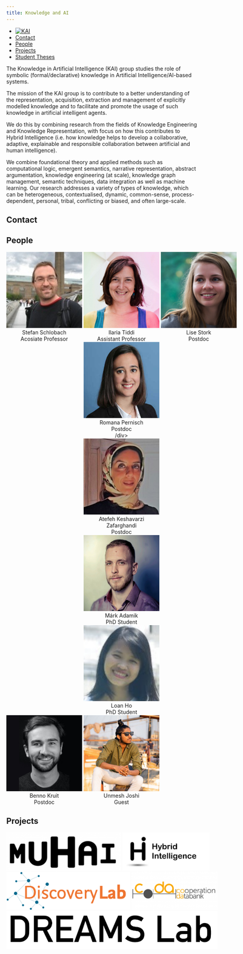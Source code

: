 ```yaml
---
title: Knowledge and AI
---
```


<nav><ul>
<li class="home"><a href="/"><img src="../../images/logos/KAI_logo_small_transp.png" alt="KAI" width="100"/></a></li>
<li><a href="#contact">Contact</a></li>
<li><a href="#people">People</a></li>
<li><a href="#projects">Projects</a></li>
<li><a href="theses/">Student Theses</a></li>
</ul></nav>

The Knowledge in Artificial Intelligence (KAI) group studies the role of symbolic (formal/declarative) knowledge in Artificial Intelligence/AI-based systems. 

The mission of the KAI group is to contribute to a better understanding of the representation, acquisition, extraction and management of explicitly modelled knowledge and to facilitate and promote the usage of such knowledge in artificial intelligent agents. 

We do this by combining research from the fields of Knowledge Engineering and Knowledge Representation, with focus on how this contributes to Hybrid Intelligence (i.e. how knowledge helps to develop a collaborative, adaptive, explainable and responsible collaboration between artificial and human intelligence).

We combine foundational theory and applied methods such as computational logic, emergent semantics, narrative representation, abstract argumentation, knowledge engineering (at scale), knowledge graph management, semantic techniques, data integration as well as machine learning. Our research addresses a variety of types of knowledge, which can be heterogeneous, contextualised, dynamic, common-sense, process-dependent, personal, tribal, conflicting or biased, and often large-scale.

## Contact


## People
<div style="width: 800px; margin-left: auto; margin-right: auto;">
<div style="text-align: center; width:200px; display:inline-block;"><img src="images/stefan.png" width="200" height="200"><br>Stefan Schlobach<br>Acosiate Professor</div>
<div style="text-align: center; width:200px; display:inline-block;"><img src="images/ilaria.png" width="200" height="200"><br>Ilaria Tiddi<br>Assistant Professor</div>

<div style="text-align: center; width:200px; display:inline-block;"><img src="images/lise.png" width="200" height="200"><br>Lise Stork<br>Postdoc<br></div>
<div style="text-align: center; width:200px; display:inline-block;"><img src="images/benno.jpg" width="200" height="200"><br>Benno Kruit<br>Postdoc<br></div>
<div style="text-align: center; width:200px; display:inline-block;"><img src="images/romana.jpg" width="200" height="200"><br>Romana Pernisch<br>Postdoc<br>/div>
<div style="text-align: center; width:200px; display:inline-block;"><img src="images/atefeh.jpg" width="200" height="200"><br>Atefeh Keshavarzi Zafarghandi<br>Postdoc</div>

<div style="text-align: center; width:200px; display:inline-block;"><img src="images/mark.png" width="200" height="200"><br>Márk Adamik<br>PhD Student</div>
<div style="text-align: center; width:200px; display:inline-block;"><img src="images/loan.png" width="200" height="200"><br>Loan Ho<br>PhD Student</div>
<div style="text-align: center; width:200px; display:inline-block;"><img src="images/unmesh.png" width="200" height="200"><br>Unmesh Joshi<br>Guest</div>
</div>

## Projects
<img src="images/muhai.png" height="100">
<img src="images/hybrid.png" height="100">
<img src="images/discovery.png" height="100">
<img src="images/coda.png" height="100">
<img src="images/dreams.png" height="100">
